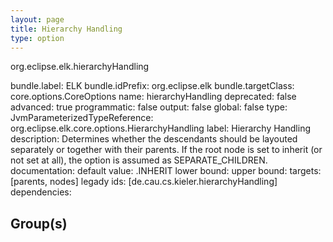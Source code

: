 ```yaml
---
layout: page
title: Hierarchy Handling
type: option
---
```

org.eclipse.elk.hierarchyHandling

bundle.label: ELK
bundle.idPrefix: org.eclipse.elk
bundle.targetClass: core.options.CoreOptions
name: hierarchyHandling
deprecated: false
advanced: true
programmatic: false
output: false
global: false
type: JvmParameterizedTypeReference: org.eclipse.elk.core.options.HierarchyHandling
label: Hierarchy Handling
description: Determines whether the descendants should be layouted separately or together with their 
	    parents. If the root node is set to inherit (or not set at all), the option is assumed 
	    as SEPARATE_CHILDREN.
documentation: 
default value: <XFeatureCallImplCustom>.INHERIT
lower bound: 
upper bound: 
targets: [parents, nodes]
legady ids: [de.cau.cs.kieler.hierarchyHandling]
dependencies:

## Group(s)


